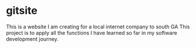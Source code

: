 # gitsite
This is a website I am creating for a local internet company to south GA
This project is to apply all the functions I have learned so far in my software development journey.
